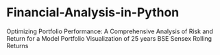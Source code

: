 # Financial-Analysis-in-Python
Optimizing Portfolio Performance: A Comprehensive Analysis of Risk and Return for a Model Portfolio
Visualization of 25 years BSE Sensex Rolling Returns 
